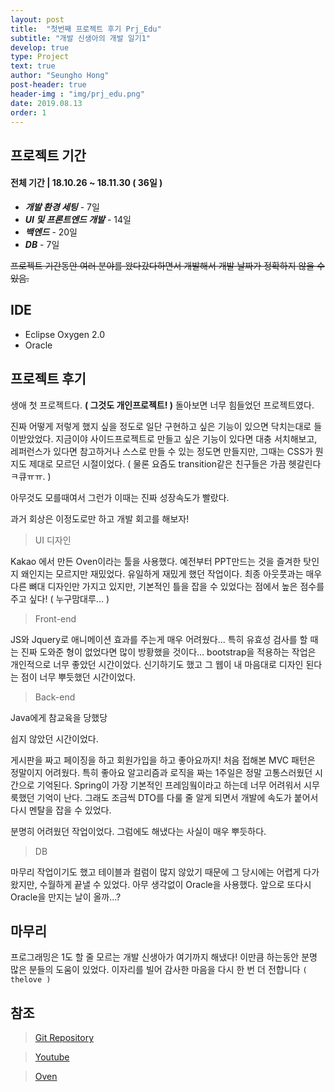 ```yaml
---
layout: post
title:  "첫번째 프로젝트 후기 Prj_Edu"
subtitle: "개발 신생아의 개발 일기1"
develop: true
type: Project
text: true
author: "Seungho Hong"
post-header: true
header-img : "img/prj_edu.png"
date: 2019.08.13
order: 1
---
```




## 프로젝트 기간

#### 전체 기간  |   18.10.26 ~ 18.11.30  ( 36일 )

- ***개발 환경 세팅***  - 7일
- ***UI 및 프론트엔드 개발*** - 14일
- ***백엔드*** - 20일
- ***DB*** - 7일
 
 ~~프로젝트 기간동안 여러 분야를 왔다갔다하면서 개발해서 개발 날짜가 정확하지 않을 수 있음.~~

## IDE

-  Eclipse Oxygen 2.0
- Oracle

## 프로젝트 후기

 생애 첫 프로젝트다. **( 그것도 개인프로젝트! )**
돌아보면 너무 힘들었던 프로젝트였다.

 진짜 어떻게 저렇게 했지 싶을 정도로 일단 구현하고 싶은 기능이 있으면 닥치는대로 들이받았었다.
지금이야 사이드프로젝트로 만들고 싶은 기능이 있다면 대충 서치해보고,
레퍼런스가 있다면 참고하거나 스스로 만들 수 있는 정도면 만들지만,
그때는 CSS가 뭔지도 제대로 모르던 시절이었다. ( 물론 요즘도 transition같은 친구들은 가끔 헷갈린다ㅋ큐ㅠㅠ. )

아무것도 모를때여서 그런가 이때는 진짜 성장속도가 빨랐다.

과거 회상은 이정도로만 하고 개발 회고를 해보자!

> UI 디자인

Kakao 에서 만든 Oven이라는 툴을 사용했다.
예전부터 PPT만드는 것을 즐겨한 탓인지 왜인지는 모르지만 재밌었다.
유일하게 재밌게 했던 작업이다.
최종 아웃풋과는 매우 다른 뼈대 디자인만 가지고 있지만, 기본적인 틀을 잡을 수 있었다는 점에서 높은 점수를 주고 싶다! ( 누구맘대루... )


> Front-end 

JS와 Jquery로 애니메이션 효과를 주는게 매우 어려웠다...
특히 유효성 검사를 할 때는 진짜 도와준 형이 없었다면 많이 방황했을 것이다...
bootstrap을 적용하는 작업은 개인적으로 너무 좋았던 시간이었다.
신기하기도 했고 그 웹이 내 마음대로 디자인 된다는 점이 너무 뿌듯했던 시간이었다.

> Back-end

Java에게 참교육을 당했당

쉽지 않았던 시간이었다.

게시판을 짜고 페이징을 하고 회원가입을 하고 좋아요까지!
처음 접해본 MVC 패턴은 정말이지 어려웠다.
특히 좋아요 알고리즘과 로직을 짜는 1주일은 정말 고통스러웠던 시간으로 기억된다.
Spring이 가장 기본적인 프레임웤이라고 하는데 너무 어려워서 시무룩했던 기억이 난다.
그래도 조금씩 DTO를 다룰 줄 알게 되면서 개발에 속도가 붙어서 다시 멘탈을 잡을 수 있었다.

분명히 어려웠던 작업이었다.
그럼에도 해냈다는 사실이 매우 뿌듯하다.

> DB

마무리 작업이기도 했고 테이블과 컬럼이 많지 않았기 때문에 그 당시에는 어렵게 다가왔지만, 수월하게 끝낼 수 있었다.
아무 생각없이 Oracle을 사용했다.
앞으로 또다시 Oracle을 만지는 날이 올까...?

## 마무리
프로그래밍은 1도 할 줄 모르는 개발 신생아가 여기까지 해냈다!
이만큼 하는동안 분명 많은 분들의 도움이 있었다. 
이자리를 빌어 감사한 마음을 다시 한 번 더 전합니다 `( thelove )`

## 참조 
 > [Git Repository](https://github.com/whatamelon/prj_edu)

>[Youtube](https://youtu.be/ALeRgVvS6-I)

>[Oven](https://ovenapp.io/project/uy1QHp5S0AdEbyF2dtP6kfNOzMLdspaH#Z8y3O)
